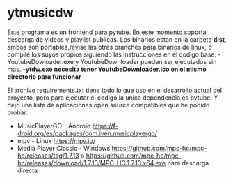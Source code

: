 # ytmusicdw
Este programa es un frontend para pytube.
En este momento soporta descarga de videos y playlist publicas.
Los binarios estan en la carpeta **dist**, ambos son portables,revise las otras branches para binarios de linux, o compile los suyos propios siguiendo las instrucciones en el codigo base.
-YoutubeDowloader.exe y YoutubeDownloader pueden ser ejecutados sin mas.
-**ytdw.exe necesita tener YoutubeDownloader.ico en el mismo directorio para funcionar**

El archivo requirements.txt tiene todo lo que uso en el desarrollo actual del proyecto, pero para ejecutar el codigo la unica dependencia es pytube.
Y dejo una lista de aplicaciones open source compatibles que he podido probar:
* MusicPlayerGO - Android https://f-droid.org/es/packages/com.iven.musicplayergo/ 
* mpv - Linux https://mpv.io/ 
* Media Player Classic - Windows https://github.com/mpc-hc/mpc-hc/releases/tag/1.7.13 o https://github.com/mpc-hc/mpc-hc/releases/download/1.7.13/MPC-HC.1.7.13.x64.exe para descarga directa 
